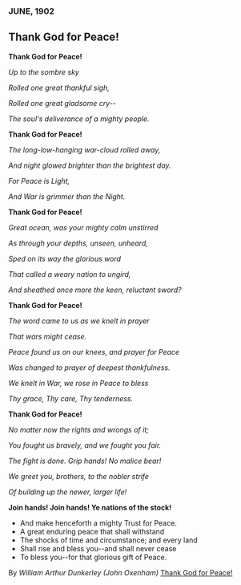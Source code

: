 ### JUNE, 1902
## Thank God for Peace!

**Thank God for Peace!**

*Up to the sombre sky*

*Rolled one great thankful sigh,*

*Rolled one great gladsome cry--*

*The soul's deliverance of a mighty people.*

**Thank God for Peace!**

*The long-low-hanging war-cloud rolled away,*

*And night glowed brighter than the brightest day.*

*For Peace is Light,*

*And War is grimmer than the Night.*

**Thank God for Peace!**

*Great ocean, was your mighty calm unstirred*

*As through your depths, unseen, unheard,*

*Sped on its way the glorious word*

*That called a weary nation to ungird,*

*And sheathed once more the keen, reluctant sword?*

**Thank God for Peace!**

*The word came to us as we knelt in prayer*

*That wars might cease.*

*Peace found us on our knees, and prayer for Peace*

*Was changed to prayer of deepest thankfulness.*

*We knelt in War, we rose in Peace to bless*

*Thy grace, Thy care, Thy tenderness.*

**Thank God for Peace!**

*No matter now the rights and wrongs of it;*

*You fought us bravely, and we fought you fair.*

*The fight is done. Grip hands! No malice bear!*

*We greet you, brothers, to the nobler strife*

*Of building up the newer, larger life!*

**Join hands! Join hands! Ye nations of the stock!**
- And make henceforth a mighty Trust for Peace.
- A great enduring peace that shall withstand
- The shocks of time and circumstance; and every land
- Shall rise and bless you--and shall never cease
- To bless you--for that glorious gift of Peace.

By _William Arthur Dunkerley (John Oxenham)_
[Thank God for Peace!](http://www.public-domain-poetry.com/william-arthur-dunkerley/thank-god-for-peace-28167)
